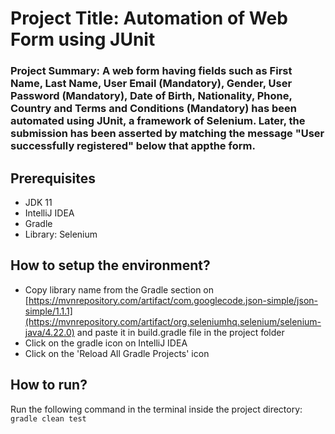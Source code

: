 # Project Title: Automation of Web Form using JUnit  

### Project Summary: A web form having fields such as First Name, Last Name, User Email (Mandatory), Gender, User Password (Mandatory), Date of Birth, Nationality, Phone, Country and Terms and Conditions (Mandatory) has been automated using JUnit, a framework of Selenium. Later, the submission has been asserted by matching the message "User successfully registered" below that appthe form.  

## Prerequisites  
* JDK 11
* IntelliJ IDEA
* Gradle
* Library: Selenium

## How to setup the environment?  
* Copy library name from the Gradle section on [https://mvnrepository.com/artifact/com.googlecode.json-simple/json-simple/1.1.1](https://mvnrepository.com/artifact/org.seleniumhq.selenium/selenium-java/4.22.0) and paste it in build.gradle file in the project folder
* Click on the gradle icon on IntelliJ IDEA
* Click on the 'Reload All Gradle Projects' icon

## How to run?  
Run the following command in the terminal inside the project directory:  
`gradle clean test`  
